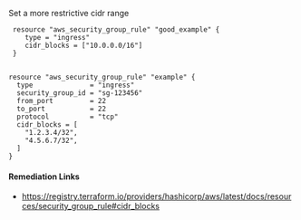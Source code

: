 
Set a more restrictive cidr range

```hcl
 resource "aws_security_group_rule" "good_example" {
 	type = "ingress"
 	cidr_blocks = ["10.0.0.0/16"]
 }
 
```
```hcl
resource "aws_security_group_rule" "example" {
  type              = "ingress"
  security_group_id = "sg-123456"
  from_port         = 22
  to_port           = 22
  protocol          = "tcp"
  cidr_blocks = [
    "1.2.3.4/32",
    "4.5.6.7/32",
  ]
}

```

#### Remediation Links
 - https://registry.terraform.io/providers/hashicorp/aws/latest/docs/resources/security_group_rule#cidr_blocks

